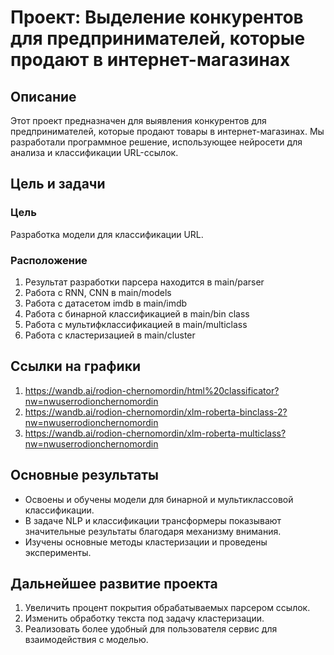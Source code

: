 # Проект: Выделение конкурентов для предпринимателей, которые продают в интернет-магазинах
 

## Описание

Этот проект предназначен для выявления конкурентов для предпринимателей, которые продают товары в интернет-магазинах. Мы разработали программное решение, использующее нейросети для анализа и классификации URL-ссылок.

## Цель и задачи

### Цель

Разработка модели для классификации URL.

### Расположение

1. Результат разработки парсера находится в main/parser
2. Работа с RNN, CNN в main/models
3. Работа с датасетом imdb в main/imdb
4. Работа с бинарной классификацией в main/bin class
5. Работа с мультифклассификацией в main/multiclass
6. Работа с кластеризацией в main/cluster

## Ссылки на графики

1. https://wandb.ai/rodion-chernomordin/html%20classificator?nw=nwuserrodionchernomordin
2. https://wandb.ai/rodion-chernomordin/xlm-roberta-binclass-2?nw=nwuserrodionchernomordin
3. https://wandb.ai/rodion-chernomordin/xlm-roberta-multiclass?nw=nwuserrodionchernomordin

## Основные результаты

- Освоены и обучены модели для бинарной и мультиклассовой классификации.
- В задаче NLP и классификации трансформеры показывают значительные результаты благодаря механизму внимания.
- Изучены основные методы кластеризации и проведены эксперименты.

## Дальнейшее развитие проекта

1. Увеличить процент покрытия обрабатываемых парсером ссылок.
2. Изменить обработку текста под задачу кластеризации.
3. Реализовать более удобный для пользователя сервис для взаимодействия с моделью.
